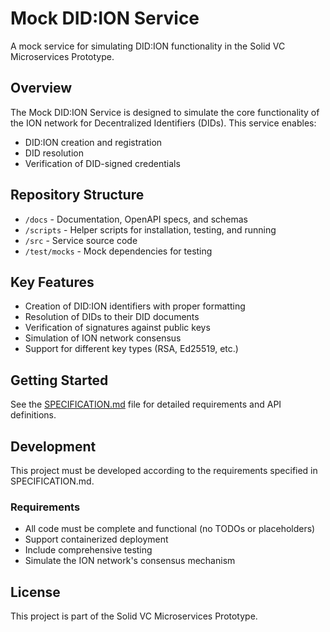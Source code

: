 # Mock DID:ION Service

A mock service for simulating DID:ION functionality in the Solid VC Microservices Prototype.

## Overview

The Mock DID:ION Service is designed to simulate the core functionality of the ION network for Decentralized Identifiers (DIDs). This service enables:

- DID:ION creation and registration
- DID resolution
- Verification of DID-signed credentials

## Repository Structure

- `/docs` - Documentation, OpenAPI specs, and schemas
- `/scripts` - Helper scripts for installation, testing, and running
- `/src` - Service source code
- `/test/mocks` - Mock dependencies for testing

## Key Features

- Creation of DID:ION identifiers with proper formatting
- Resolution of DIDs to their DID documents
- Verification of signatures against public keys
- Simulation of ION network consensus
- Support for different key types (RSA, Ed25519, etc.)

## Getting Started

See the [SPECIFICATION.md](./SPECIFICATION.md) file for detailed requirements and API definitions.

## Development

This project must be developed according to the requirements specified in SPECIFICATION.md.

### Requirements

- All code must be complete and functional (no TODOs or placeholders)
- Support containerized deployment
- Include comprehensive testing
- Simulate the ION network's consensus mechanism

## License

This project is part of the Solid VC Microservices Prototype.
